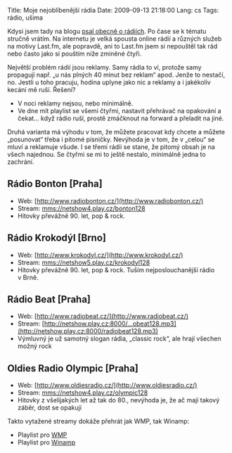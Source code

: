 Title: Moje nejoblíbenější rádia
Date: 2009-09-13 21:18:00
Lang: cs
Tags: rádio, ušima

Kdysi jsem tady na blogu [psal obecně o rádiích]({filename}2008-03-19_radium-atomove-cislo-88.md). Po čase se k tématu stručně vrátím. Na internetu je velká spousta online rádií a různých služeb na motivy Last.fm, ale popravdě, ani to Last.fm jsem si nepouštěl tak rád nebo často jako si pouštím níže zmíněné čtyři.

Největší problém rádií jsou reklamy. Samy rádia to ví, protože samy propagují např. „u nás plných 40 minut bez reklam“ apod. Jenže to nestačí, no. Jestli u toho pracuju, hodina uplyne jako nic a reklamy a i jakékoliv kecání mě ruší. Řešení?

-   V noci reklamy nejsou, nebo minimálně.
-   Ve dne mít playlist se všemi čtyřmi, nastavit přehrávač na opakování a čekat… když rádio ruší, prostě zmáčknout na forward a přeladit na jiné.

Druhá varianta má výhodu v tom, že můžete pracovat kdy chcete a můžete „posunovat“ třeba i pitomé písničky. Nevýhoda je v tom, že v „celou“ se mluví a reklamuje všude. I se třemi rádii se stane, že pitomý obsah je na všech najednou. Se čtyřmi se mi to ještě nestalo, minimálně jedna to zachrání.

## Rádio Bonton [Praha]

-   Web: [http://www.radiobonton.cz/](http://www.radiobonton.cz/)
-   Stream: [mms://netshow4­.play.cz/bonton128](mms://netshow4.play.cz/bonton128?WMContentBitrate=130000)
-   Hitovky převážně 90. let, pop & rock.

## Rádio Krokodýl [Brno]

-   Web: [http://www.krokodyl.cz/](http://www.krokodyl.cz/)
-   Stream: [mms://netshow5­.play.cz/kroko­dyl128](mms://netshow5.play.cz/krokodyl128)
-   Hitovky převážně 90. let, pop & rock. Tuším nejposlouchanější rádio v Brně.

## Rádio Beat [Praha]

-   Web: [http://www.radiobeat.cz/](http://www.radiobeat.cz/)
-   Stream: [http://netshow.play.cz:8000/…obeat128.mp3](http://netshow.play.cz:8000/radiobeat128.mp3)
-   Výmluvný je už samotný slogan rádia, „classic rock“, ale hrají všechen možný rock

## Oldies Radio Olympic [Praha]

-   Web: [http://www.oldiesradio.cz/](http://www.oldiesradio.cz/)
-   Stream: [mms://netshow4­.play.cz/olym­pic128](mms://netshow4.play.cz/olympic128)
-   Hitovky z všelijakých let až tak do 80., nevýhoda je, že ač mají takový záběr, dost se opakují

Takto vytažené streamy dokáže přehrát jak WMP, tak Winamp:

-   Playlist pro [WMP]({static}/files/radio.wpl)
-   Playlist pro [Winamp]({static}/files/radio.m3u)
